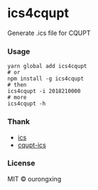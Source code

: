 # ics4cqupt

Generate .ics file for CQUPT

### Usage

```shell
yarn global add ics4cqupt
# or
npm install -g ics4cqupt
# then
ics4cqupt -i 2018210000
# more
ics4cqupt -h
```

### Thank

- [ics](https://github.com/adamgibbons/ics)
- [cqupt-ics](https://github.com/IsLand-x/cqupt-ics)

### License
MIT © ourongxing